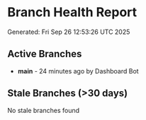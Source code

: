 # Branch Health Report
Generated: Fri Sep 26 12:53:26 UTC 2025

## Active Branches
- **main** - 24 minutes ago by Dashboard Bot

## Stale Branches (>30 days)
No stale branches found
